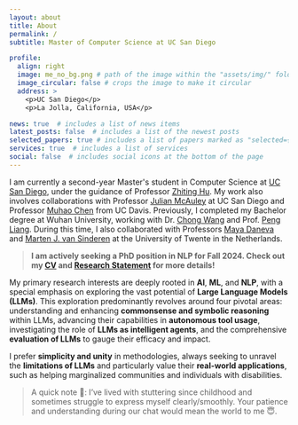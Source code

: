 ```yaml
---
layout: about
title: About
permalink: /
subtitle: Master of Computer Science at UC San Diego

profile:
  align: right
  image: me_no_bg.png # path of the image within the "assets/img/" folder
  image_circular: false # crops the image to make it circular
  address: >
    <p>UC San Diego</p>
    <p>La Jolla, California, USA</p>

news: true  # includes a list of news items
latest_posts: false  # includes a list of the newest posts
selected_papers: true # includes a list of papers marked as "selected={true}"
services: true  # includes a list of services
social: false  # includes social icons at the bottom of the page
---
```


I am currently a second-year Master's student in Computer Science at [UC San Diego](https://ucsd.edu/), under the guidance of Professor [Zhiting Hu](http://zhiting.ucsd.edu/index.html). My work also involves collaborations with Professor [Julian McAuley](https://cseweb.ucsd.edu/~jmcauley/) at UC San Diego and Professor [Muhao Chen](https://muhaochen.github.io/) from UC Davis. Previously, I completed my Bachelor degree at Wuhan University, working with Dr. [Chong Wang](https://cs.whu.edu.cn/info/1019/2935.htm) and Prof. [Peng Liang](https://www.cs.rug.nl/search/People/PengLiang). During this time, I also collaborated with Professors [Maya Daneva](https://people.utwente.nl/m.daneva) and [Marten J. van Sinderen](https://people.utwente.nl/m.j.vansinderen) at the University of Twente in the Netherlands.

> **I am actively seeking a PhD position in NLP for Fall 2024. Check out my [CV](https://leolty.github.io/assets/pdf/tianyangliu_cv_dec_2023.pdf) and [Research Statement](https://leolty.github.io/blog/2023/research-statement-for-phd-application/) for more details!**

My primary research interests are deeply rooted in **AI**, **ML**, and **NLP**, with a special emphasis on exploring the vast potential of **Large Language Models (LLMs)**. This exploration predominantly revolves around four pivotal areas: understanding and enhancing **commonsense and symbolic reasoning** within LLMs, advancing their capabilities in **autonomous tool usage**, investigating the role of **LLMs as intelligent agents**, and the comprehensive **evaluation of LLMs** to gauge their efficacy and impact.

I prefer **simplicity and unity** in methodologies, always seeking to unravel the **limitations of LLMs** and particularly value their **real-world applications**, such as helping marginalized communities and individuals with disabilities.

> A quick note 📝: I’ve lived with stuttering since childhood and sometimes struggle to express myself clearly/smoothly. Your patience and understanding during our chat would mean the world to me 😇. 